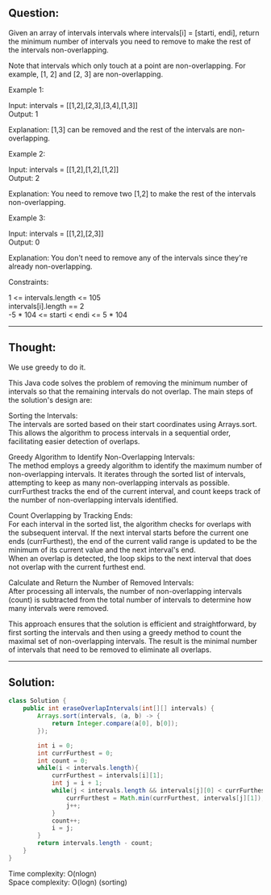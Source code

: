 ## Question:

Given an array of intervals intervals where intervals[i] = [starti, endi], return the minimum number of intervals you need to remove to make the rest of the intervals non-overlapping.  

Note that intervals which only touch at a point are non-overlapping. For example, [1, 2] and [2, 3] are non-overlapping.  

Example 1:  

Input: intervals = [[1,2],[2,3],[3,4],[1,3]]  
Output: 1  

Explanation: [1,3] can be removed and the rest of the intervals are non-overlapping.  

Example 2:  

Input: intervals = [[1,2],[1,2],[1,2]]  
Output: 2  

Explanation: You need to remove two [1,2] to make the rest of the intervals non-overlapping.  

Example 3:  

Input: intervals = [[1,2],[2,3]]  
Output: 0  

Explanation: You don't need to remove any of the intervals since they're already non-overlapping.  
 
Constraints:  

1 <= intervals.length <= 105  
intervals[i].length == 2  
-5 * 104 <= starti < endi <= 5 * 104  

---
## Thought:
We use greedy to do it.  

This Java code solves the problem of removing the minimum number of intervals so that the remaining intervals do not overlap. The main steps of the solution's design are:  

Sorting the Intervals:  
The intervals are sorted based on their start coordinates using Arrays.sort. This allows the algorithm to process intervals in a sequential order, facilitating easier detection of overlaps.  

Greedy Algorithm to Identify Non-Overlapping Intervals:  
The method employs a greedy algorithm to identify the maximum number of non-overlapping intervals. It iterates through the sorted list of intervals, attempting to keep as many non-overlapping intervals as possible.  
currFurthest tracks the end of the current interval, and count keeps track of the number of non-overlapping intervals identified.  

Count Overlapping by Tracking Ends:  
For each interval in the sorted list, the algorithm checks for overlaps with the subsequent interval. If the next interval starts before the current one ends (currFurthest), the end of the current valid range is updated to be the minimum of its current value and the next interval's end.  
When an overlap is detected, the loop skips to the next interval that does not overlap with the current furthest end.  

Calculate and Return the Number of Removed Intervals:  
After processing all intervals, the number of non-overlapping intervals (count) is subtracted from the total number of intervals to determine how many intervals were removed.  

This approach ensures that the solution is efficient and straightforward, by first sorting the intervals and then using a greedy method to count the maximal set of non-overlapping intervals. The result is the minimal number of intervals that need to be removed to eliminate all overlaps.

---
## Solution:
```Java
class Solution {
    public int eraseOverlapIntervals(int[][] intervals) {
        Arrays.sort(intervals, (a, b) -> {
            return Integer.compare(a[0], b[0]);
        });

        int i = 0;
        int currFurthest = 0;
        int count = 0;
        while(i < intervals.length){
            currFurthest = intervals[i][1];
            int j = i + 1;
            while(j < intervals.length && intervals[j][0] < currFurthest){
                currFurthest = Math.min(currFurthest, intervals[j][1]);
                j++;
            }
            count++;
            i = j;
        }
        return intervals.length - count;
    }
}
```
Time complexity: O(nlogn)  
Space complexity: O(logn) (sorting)
